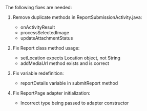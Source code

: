 The following fixes are needed:

1. Remove duplicate methods in ReportSubmissionActivity.java:
   - onActivityResult
   - processSelectedImage
   - updateAttachmentStatus

2. Fix Report class method usage:
   - setLocation expects Location object, not String
   - addMediaUrl method exists and is correct

3. Fix variable redefinition:
   - reportDetails variable in submitReport method

4. Fix ReportPage adapter initialization:
   - Incorrect type being passed to adapter constructor